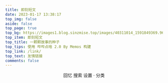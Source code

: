 ```yaml
---
title: 即刻短文
date: 2023-01-17 13:38:17
top_img: false
aside: false
top_page: true
top_bg: https://images1.blog.sinzmise.top/images/40311014_1591849369.969sikabhl.webp
top_item: 即刻短文
top_title: 一颗颗故事的种子
top_tips: 使用 哔哔点啥 2.0 By Memos 构建
top_link: /link/
top_text: 友情链接
comments: false
---
```

<center>
<span onclick="randomMemo()">回忆</span>
<span onclick="serchMemo()">搜索</span>
<span onclick="setOpenID()">设置</span> · 
<span onclick="showTaglist(this)" data-api="https://tag.diary.storisinz.site/">分类</span>
</center>
<div id="bber"></div>
<script type="module" src="https://immmmm.com/emaction.js?v=230811"></script>
<script src="https://jsd.cdn.storisinz.site/npm/marked/marked.min.js"></script>
<script src="https://jsd.cdn.storisinz.site/gh/Tokinx/ViewImage/view-image.min.js"></script>
<script src="https://jsd.cdn.storisinz.site/gh/Tokinx/Lately/lately.min.js"></script>
<script src="https://jsd.cdn.storisinz.site/npm/twikoo/dist/twikoo.all.min.js"></script>
<script type="text/javascript">
  var bbMemos = {
    memos : 'https://diary.sinzmise.top/',//修改为自己部署 Memos 的网址，末尾有 / 斜杠
    limit : '10',//默认每次显示 10 条
    creatorId:'1' ,//早期默认为 101 用户，新安装是 1； https://demo.usememos.com/u/101
    twiEnv:'https://tk2.diary.sinzmise.top/',//启开 twikoo 评论，默认 https://metk.edui.fun/
  }
</script>
<script data-pjax src="/essay/memos.js"></script>